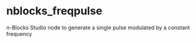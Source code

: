# nblocks_freqpulse
n-Blocks Studio node to generate a single pulse modulated by a constant frequency
